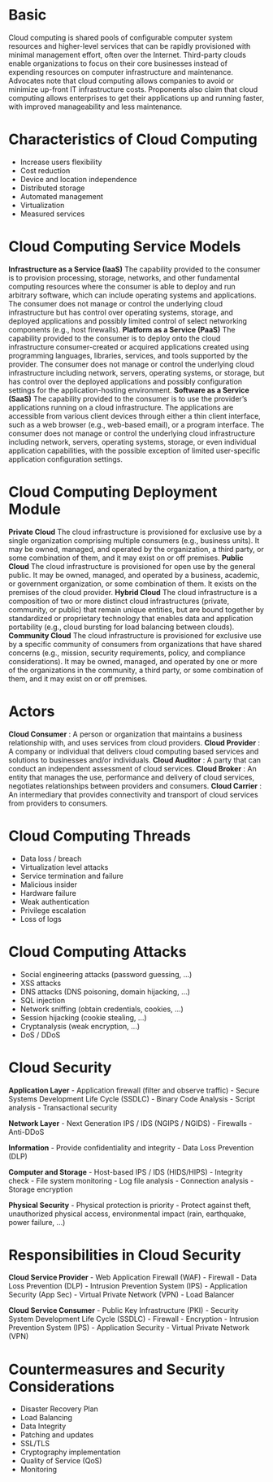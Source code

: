 # Basic
 Cloud computing is shared pools of configurable computer system resources and higher-level services that can be rapidly provisioned with minimal management effort, often over the Internet. Third-party clouds enable organizations to focus on their core businesses instead of expending resources on computer infrastructure and maintenance. Advocates note that cloud computing allows companies to avoid or minimize up-front IT infrastructure costs. Proponents also claim that cloud computing allows enterprises to get their applications up and running faster, with improved manageability and less maintenance.

# Characteristics of Cloud Computing
  - Increase users flexibility
  - Cost reduction
  - Device and location independence
  - Distributed storage
  - Automated management
  - Virtualization
  - Measured services

# Cloud Computing Service Models
  **Infrastructure as a Service (IaaS)**
    The capability provided to the consumer is to provision processing, storage, networks, and other fundamental computing resources where the consumer is able to deploy and run arbitrary software, which can include operating systems and applications. The consumer does not manage or control the underlying cloud infrastructure but has control over operating systems, storage, and deployed applications and possibly limited control of select networking components (e.g., host firewalls).
  **Platform as a Service (PaaS)**
    The capability provided to the consumer is to deploy onto the cloud infrastructure consumer-created or acquired applications created using programming languages, libraries, services, and tools supported by the provider. The consumer does not manage or control the underlying cloud infrastructure including network, servers, operating systems, or storage, but has control over the deployed applications and possibly configuration settings for the application-hosting environment.
  **Software as a Service (SaaS)**
    The capability provided to the consumer is to use the provider’s applications running on a cloud infrastructure. The applications are accessible from various client devices through either a thin client interface, such as a web browser (e.g., web-based email), or a program interface. The consumer does not manage or control the underlying cloud infrastructure including network, servers, operating systems, storage, or even individual application capabilities, with the possible exception of limited user-specific application configuration settings.

# Cloud Computing Deployment Module
  **Private Cloud**
    The cloud infrastructure is provisioned for exclusive use by a single organization comprising multiple consumers (e.g., business units). It may be owned, managed, and operated by the organization, a third party, or some combination of them, and it may exist on or off premises.
  **Public Cloud**
    The cloud infrastructure is provisioned for open use by the general public. It may be owned, managed, and operated by a business, academic, or government organization, or some combination of them. It exists on the premises of the cloud provider.
  **Hybrid Cloud**
    The cloud infrastructure is a composition of two or more distinct cloud infrastructures (private, community, or public) that remain unique entities, but are bound together by standardized or proprietary technology that enables data and application portability (e.g., cloud bursting for load balancing between clouds).
  **Community Cloud**
      The cloud infrastructure is provisioned for exclusive use by a specific community of consumers from organizations that have shared concerns (e.g., mission, security requirements, policy, and compliance considerations). It may be owned, managed, and operated by one or more of the organizations in the community, a third party, or some combination of them, and it may exist on or off premises.

# Actors
  **Cloud Consumer** : A person or organization that maintains a business relationship with, and uses services from cloud providers.
  **Cloud Provider** : A company or individual that delivers cloud computing based services and solutions to businesses and/or individuals.
  **Cloud Auditor** : A party that can conduct an independent assessment of cloud services.
  **Cloud Broker** : An entity that manages the use, performance and delivery of cloud services, negotiates relationships between providers and consumers.
  **Cloud Carrier** : An intermediary that provides connectivity and transport of cloud services from providers to consumers.

# Cloud Computing Threads
  - Data loss / breach
  - Virtualization level attacks
  - Service termination and failure
  - Malicious insider
  - Hardware failure
  - Weak authentication
  - Privilege escalation
  - Loss of logs

# Cloud Computing Attacks
  - Social engineering attacks (password guessing, ...)
  - XSS attacks
  - DNS attacks (DNS poisoning, domain hijacking, ...)
  - SQL injection
  - Network sniffing (obtain credentials, cookies, ...)
  - Session hijacking (cookie stealing, ...)
  - Cryptanalysis (weak encryption, ...)
  - DoS / DDoS

# Cloud Security
  **Application Layer**
    - Application firewall (filter and observe traffic)
    - Secure Systems Development Life Cycle (SSDLC)
    - Binary Code Analysis
    - Script analysis
    - Transactional security

  **Network Layer**
    - Next Generation IPS / IDS (NGIPS / NGIDS)
    - Firewalls
    - Anti-DDoS

  **Information**
    - Provide confidentiality and integrity
    - Data Loss Prevention (DLP)

  **Computer and Storage**
    - Host-based IPS / IDS  (HIDS/HIPS)
    - Integrity check
    - File system monitoring
    - Log file analysis
    - Connection analysis
    - Storage encryption

  **Physical Security**
    - Physical protection is priority
    - Protect against theft, unauthorized physical access, environmental impact (rain, earthquake, power failure, ...)

# Responsibilities in Cloud Security
  **Cloud Service Provider**
    - Web Application Firewall (WAF)
    - Firewall
    - Data Loss Prevention (DLP)
    - Intrusion Prevention System (IPS)
    - Application Security (App Sec)
    - Virtual Private Network (VPN)
    - Load Balancer

  **Cloud Service Consumer**
    - Public Key Infrastructure (PKI)
    - Security System Development Life Cycle (SSDLC)
    - Firewall
    - Encryption
    - Intrusion Prevention System (IPS)
    - Application Security
    - Virtual Private Network (VPN)

# Countermeasures and Security Considerations
  - Disaster Recovery Plan
  - Load Balancing
  - Data Integrity
  - Patching and updates
  - SSL/TLS
  - Cryptography implementation
  - Quality of Service (QoS)
  - Monitoring
